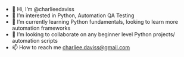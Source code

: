- 👋 Hi, I’m @charlieedaviss
- 👀 I’m interested in Python, Automation QA Testing
- 🌱 I’m currently learning Python fundamentals, looking to learn more automation frameworks
- 💞️ I’m looking to collaborate on any beginner level Python projects/ automation scripts
- 📫 How to reach me charliee.daviss@gmail.com

<!---
charlieedaviss/charlieedaviss is a ✨ special ✨ repository because its `README.md` (this file) appears on your GitHub profile.
You can click the Preview link to take a look at your changes.
--->
